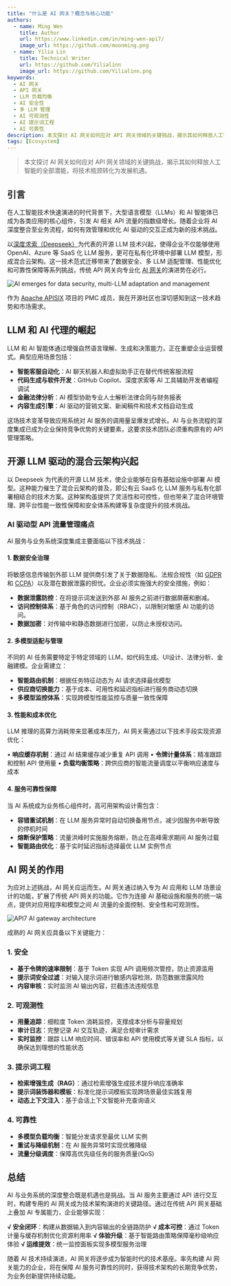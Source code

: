 ```yaml
---
title: "什么是 AI 网关？概念与核心功能"
authors:
  - name: Ming Wen
    title: Author
    url: https://www.linkedin.com/in/ming-wen-api7/
    image_url: https://github.com/moonming.png
  - name: Yilia Lin
    title: Technical Writer
    url: https://github.com/Yilialinn
    image_url: https://github.com/Yilialinn.png
keywords:
  - AI 网关
  - API 网关
  - LLM 负载均衡
  - AI 安全性
  - 多 LLM 管理
  - AI 可观测性
  - AI 提示词工程
  - AI 可靠性
description: 本文探讨 AI 网关如何应对 API 网关领域的关键挑战，揭示其如何释放人工智能的全部潜能，将技术瓶颈转化为发展机遇。
tags: [Ecosystem]
---
```


> 本文探讨 AI 网关如何应对 API 网关领域的关键挑战，揭示其如何释放人工智能的全部潜能，将技术瓶颈转化为发展机遇。

<!--truncate-->

## 引言

在人工智能技术快速演进的时代背景下，大型语言模型（LLMs）和 AI 智能体已成为各类应用的核心组件，引发 AI 相关 API 流量的指数级增长。随着企业将 AI 深度整合至业务流程，如何有效管理和优化 AI 驱动的交互正成为新的技术挑战。

以[深度求索（Deepseek）](https://www.deepseek.com/)为代表的开源 LLM 技术兴起，使得企业不仅能够使用 OpenAI、Azure 等 SaaS 化 LLM 服务，更可在私有化环境中部署 LLM 模型，形成混合云架构。这一技术范式迁移带来了数据安全、多 LLM 适配管理、性能优化和可靠性保障等系列挑战，传统 API 网关向专业化 [AI 网关](https://apisix.apache.org/zh/blog/2025/02/24/apisix-ai-gateway-features/)的演进势在必行。

![AI emerges for data security, multi-LLM adaptation and management](https://static.api7.ai/uploads/2025/03/06/9bbxGvN5_ai-trends.webp)

作为 [Apache APISIX](https://apisix.apache.org/zh/) 项目的 PMC 成员，我在开源社区也深切感知到这一技术趋势和市场需求。

## LLM 和 AI 代理的崛起

LLM 和 AI 智能体通过增强自然语言理解、生成和决策能力，正在重塑企业运营模式。典型应用场景包括：

- **智能客服自动化**：AI 聊天机器人和虚拟助手正在替代传统客服流程
- **代码生成与软件开发**：GitHub Copilot、深度求索等 AI 工具辅助开发者编程调试
- **金融法律分析**：AI 模型协助专业人士解析法律合同与财务报表
- **内容生成引擎**：AI 驱动的营销文案、新闻稿件和技术文档自动生成

这场技术变革导致应用系统对 AI 服务的调用量呈爆发式增长。AI 与业务流程的深度集成已成为企业保持竞争优势的关键要素，这要求技术团队必须重构原有的 API 管理策略。

## 开源 LLM 驱动的混合云架构兴起

以 Deepseek 为代表的开源 LLM 技术，使企业能够在自有基础设施中部署 AI 模型。这种能力催生了混合云架构的普及，即公有云 SaaS 化 LLM 服务与私有化部署相结合的技术方案。这种架构虽提供了灵活性和可控性，但也带来了混合环境管理、跨平台性能一致性保障和安全体系构建等复杂度提升的技术挑战。

### AI 驱动型 API 流量管理痛点

AI 服务与业务系统深度集成主要面临以下技术挑战：

#### 1. 数据安全治理

将敏感信息传输到外部 LLM 提供商引发了关于数据隐私、法规合规性（如 [GDPR](https://gdpr-info.eu/) 和 [CCPA](https://oag.ca.gov/privacy/ccpa)）以及潜在数据泄露的担忧。企业必须实施强大的安全措施，例如：

- **数据泄露防控**：在将提示词发送到外部 AI 服务之前进行数据屏蔽和删减。
- **访问控制体系**：基于角色的访问控制（RBAC），以限制对敏感 AI 功能的访问。
- **数据加密**：对传输中和静态数据进行加密，以防止未授权访问。

#### 2. 多模型适配与管理

不同的 AI 任务需要特定于特定领域的 LLM，如代码生成、UI设计、法律分析、金融建模。企业需建立：

- **智能路由机制**：根据任务特征动态为 AI 请求选择最优模型
- **供应商切换能力**：基于成本、可用性和延迟指标进行服务商动态切换
- **多模型监控体系**：实现跨模型性能监控与质量一致性保障

#### 3. 性能和成本优化

LLM 推理的高算力消耗带来显著成本压力，AI 网关需通过以下技术手段实现资源优化：

• **响应缓存机制**：通过 AI 结果缓存减少重复 API 调用
• **令牌计量体系**：精准跟踪和控制 API 使用量
• **负载均衡策略**：跨供应商的智能流量调度以平衡响应速度与成本

#### 4. 服务可靠性保障

当 AI 系统成为业务核心组件时，高可用架构设计需包含：

- **容错重试机制**：在 LLM 服务异常时自动切换备用节点，减少因服务中断导致的停机时间
- **熔断保护策略**：流量洪峰时实施服务熔断，防止在高峰需求期间 AI 服务过载
- **智能路由优化**：基于实时延迟指标选择最优 LLM 实例节点

## AI 网关的作用

为应对上述挑战，AI 网关应运而生。AI 网关通过纳入专为 AI 应用和 LLM 场景设计的功能，扩展了传统 API 网关的功能。它作为连接 AI 基础设施和服务的统一端点，提供对应用程序和模型之间 AI 流量的全面控制、安全性和可观测性。

![API7 AI gateway architecture](https://static.api7.ai/uploads/2025/03/06/iCGmdwUZ_api7-ai-gateway.webp)

成熟的 AI 网关应具备以下关键能力：

### 1. 安全

- **基于令牌的速率限制**：基于 Token 实现 API 调用频次管控，防止资源滥用
- **提示词安全过滤**：对输入提示词进行敏感内容检测，防范数据泄露风险
- **内容审核**：实时监测 AI 输出内容，拦截违法违规信息

### 2. 可观测性
  
- **用量追踪**：细粒度 Token 消耗监控，支撑成本分析与容量规划
- **审计日志**：完整记录 AI 交互轨迹，满足合规审计需求
- **实时监控**：跟踪 LLM 响应时间、错误率和 API 使用模式等关键 SLA 指标，以确保达到理想的性能状态

### 3. 提示词工程
  
- **检索增强生成（RAG）**：通过检索增强生成技术提升响应准确率
- **提示词装饰器和模板**：标准化提示词模板实现跨场景最佳实践复用
- **动态上下文注入**：基于会话上下文智能补充查询语义

### 4. 可靠性
  
- **多模型负载均衡**：智能分发请求至最优 LLM 实例
- **重试与降级机制**：在 AI 服务异常时实现优雅降级
- **流量分级调度**：保障高优先级任务的服务质量(QoS)

## 总结

AI 与业务系统的深度整合既是机遇也是挑战。当 AI 服务主要通过 API 进行交互时，构建专用的 AI 网关成为技术架构演进的关键路径。通过在传统 API 网关基础上叠加 AI 专属能力，企业能够实现：

**√ 安全闭环**：构建从数据输入到内容输出的全链路防护
**√ 成本可控**：通过 Token 计量与缓存机制优化资源利用率
**√ 体验升级**：基于智能路由策略保障毫秒级响应体验
**√ 运维提效**：统一监控面板实现多模型服务治理

随着 AI 技术持续演进，AI 网关将逐步成为智能时代的技术基座。率先构建 AI 网关能力的企业，将在保障 AI 服务可靠性的同时，获得技术架构的长期竞争优势，为业务创新提供持续动能。
